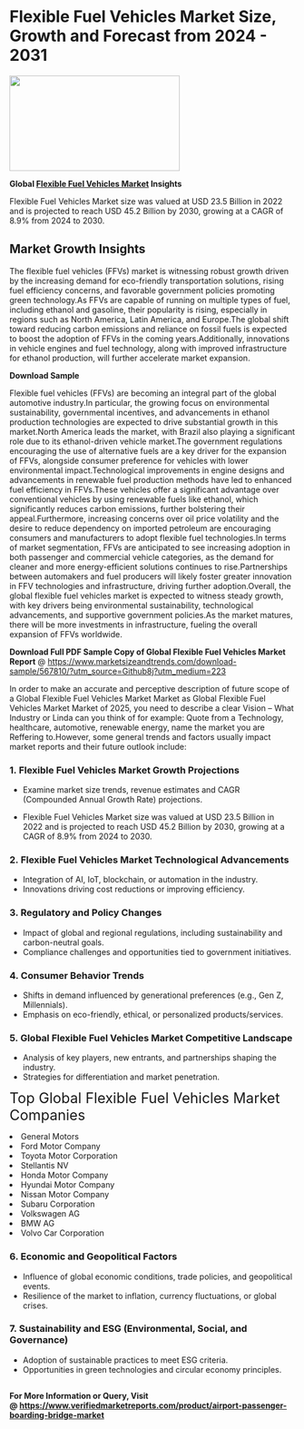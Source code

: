 <H1>Flexible Fuel Vehicles Market Size, Growth and Forecast from 2024 - 2031</H1><img class="aligncenter size-medium wp-image-584254" src="https://thirdeyenews.in/wp-content/uploads/2024/09/Global-Market-Research-300x168.jpeg" alt="" width="300" height="168" /><p><strong>Global&nbsp;<a href="https://www.marketsizeandtrends.com/download-sample/567810/?utm_source=Github8j?utm_medium=223">Flexible Fuel Vehicles Market</a> Insights</strong></p><p>Flexible Fuel Vehicles Market size was valued at USD 23.5 Billion in 2022 and is projected to reach USD 45.2 Billion by 2030, growing at a CAGR of 8.9% from 2024 to 2030.</p><p><h2>Market Growth Insights</h2> <p>The flexible fuel vehicles (FFVs) market is witnessing robust growth driven by the increasing demand for eco-friendly transportation solutions, rising fuel efficiency concerns, and favorable government policies promoting green technology.As FFVs are capable of running on multiple types of fuel, including ethanol and gasoline, their popularity is rising, especially in regions such as North America, Latin America, and Europe.The global shift toward reducing carbon emissions and reliance on fossil fuels is expected to boost the adoption of FFVs in the coming years.Additionally, innovations in vehicle engines and fuel technology, along with improved infrastructure for ethanol production, will further accelerate market expansion.</p> <p><strong>Download Sample</strong></p> <p>Flexible fuel vehicles (FFVs) are becoming an integral part of the global automotive industry.In particular, the growing focus on environmental sustainability, governmental incentives, and advancements in ethanol production technologies are expected to drive substantial growth in this market.North America leads the market, with Brazil also playing a significant role due to its ethanol-driven vehicle market.The government regulations encouraging the use of alternative fuels are a key driver for the expansion of FFVs, alongside consumer preference for vehicles with lower environmental impact.Technological improvements in engine designs and advancements in renewable fuel production methods have led to enhanced fuel efficiency in FFVs.These vehicles offer a significant advantage over conventional vehicles by using renewable fuels like ethanol, which significantly reduces carbon emissions, further bolstering their appeal.Furthermore, increasing concerns over oil price volatility and the desire to reduce dependency on imported petroleum are encouraging consumers and manufacturers to adopt flexible fuel technologies.In terms of market segmentation, FFVs are anticipated to see increasing adoption in both passenger and commercial vehicle categories, as the demand for cleaner and more energy-efficient solutions continues to rise.Partnerships between automakers and fuel producers will likely foster greater innovation in FFV technologies and infrastructure, driving further adoption.Overall, the global flexible fuel vehicles market is expected to witness steady growth, with key drivers being environmental sustainability, technological advancements, and supportive government policies.As the market matures, there will be more investments in infrastructure, fueling the overall expansion of FFVs worldwide.</p> <p><span class=""><strong>Download Full PDF Sample Copy of Global Flexible Fuel Vehicles Market Report</strong> @ <a href="https://www.marketsizeandtrends.com/download-sample/567810/?utm_source=Github8j?utm_medium=223" target="_blank">https://www.marketsizeandtrends.com/download-sample/567810/?utm_source=Github8j?utm_medium=223</a></span></p><p>In order to make an accurate and perceptive description of future scope of a Global&nbsp;Flexible Fuel Vehicles Market Market as Global&nbsp;Flexible Fuel Vehicles Market Market of 2025, you need to describe a clear Vision &ndash; What Industry or Linda can you think of for example: Quote from a Technology, healthcare, automotive, renewable energy, name the market you are Reffering to.However, some general trends and factors usually impact market reports and their future outlook include:</p><h3>1.&nbsp;<strong>Flexible Fuel Vehicles Market Growth Projections</strong></h3><ul><li>Examine market size trends, revenue estimates and CAGR (Compounded Annual Growth Rate) projections.</li><li><p>Flexible Fuel Vehicles Market size was valued at USD 23.5 Billion in 2022 and is projected to reach USD 45.2 Billion by 2030, growing at a CAGR of 8.9% from 2024 to 2030.</p></li></ul><h3>2.&nbsp;<strong>Flexible Fuel Vehicles Market Technological Advancements</strong></h3><ul><li>Integration of AI, IoT, blockchain, or automation in the industry.</li><li>Innovations driving cost reductions or improving efficiency.</li></ul><h3>3.&nbsp;<strong>Regulatory and Policy Changes</strong></h3><ul><li>Impact of global and regional regulations, including sustainability and carbon-neutral goals.</li><li>Compliance challenges and opportunities tied to government initiatives.</li></ul><h3>4.&nbsp;<strong>Consumer Behavior Trends</strong></h3><ul><li>Shifts in demand influenced by generational preferences (e.g., Gen Z, Millennials).</li><li>Emphasis on eco-friendly, ethical, or personalized products/services.</li></ul><h3>5.&nbsp;<strong>Global Flexible Fuel Vehicles Market Competitive Landscape</strong></h3><ul><li>Analysis of key players, new entrants, and partnerships shaping the industry.</li><li>Strategies for differentiation and market penetration.</li></ul><p data-pm-slice="1 1 []"><span style="color: inherit; font-family: inherit; font-size: 25px;">Top Global Flexible Fuel Vehicles Market Companies</span></p><div class="" data-test-id=""><p><li>General Motors</li><li> Ford Motor Company</li><li> Toyota Motor Corporation</li><li> Stellantis NV</li><li> Honda Motor Company</li><li> Hyundai Motor Company</li><li> Nissan Motor Company</li><li> Subaru Corporation</li><li> Volkswagen AG</li><li> BMW AG</li><li> Volvo Car Corporation</li></p></div><h3>6.&nbsp;<strong>Economic and Geopolitical Factors</strong></h3><ul><li>Influence of global economic conditions, trade policies, and geopolitical events.</li><li>Resilience of the market to inflation, currency fluctuations, or global crises.</li></ul><h3>7.&nbsp;<strong>Sustainability and ESG (Environmental, Social, and Governance)</strong></h3><ul><li>Adoption of sustainable practices to meet ESG criteria.</li><li>Opportunities in green technologies and circular economy principles.</li></ul><h2><strong style="font-size: 14px;">For More Information or Query, Visit @&nbsp;</strong><a style="background-color: #ffffff; font-size: 14px;" href="https://www.marketsizeandtrends.com/report/flexible-fuel-vehicles-market/" target="_blank">https://www.verifiedmarketreports.com/product/airport-passenger-boarding-bridge-market</a></h2>